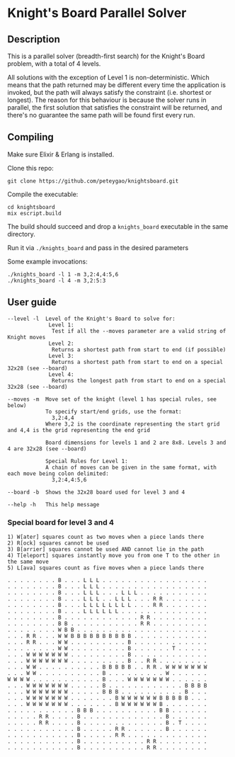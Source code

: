 # Knight's Board Parallel Solver

## Description

This is a parallel solver (breadth-first search) for the Knight's Board problem, with a total of 4 levels.

All solutions with the exception of Level 1 is non-deterministic. Which means that the path returned may be different every time the application is invoked, but the path will always satisfy the constraint (i.e. shortest or longest). The reason for this behaviour is because the solver runs in parallel, the first solution that satisfies the constraint will be returned, and there's no guarantee the same path will be found first every run.

## Compiling

Make sure Elixir & Erlang is installed.

Clone this repo:

`git clone https://github.com/peteygao/knightsboard.git`

Compile the executable:
```
cd knightsboard
mix escript.build
```

The build should succeed and drop a `knights_board` executable in the same directory.

Run it via `./knights_board` and pass in the desired parameters

Some example invocations:
```
./knights_board -l 1 -m 3,2:4,4:5,6
./knights_board -l 4 -m 3,2:5:3
```

## User guide

```
--level -l  Level of the Knight's Board to solve for:
             Level 1:
              Test if all the --moves parameter are a valid string of Knight moves
             Level 2:
              Returns a shortest path from start to end (if possible)
             Level 3:
              Returns a shortest path from start to end on a special 32x28 (see --board)
             Level 4:
              Returns the longest path from start to end on a special 32x28 (see --board)

--moves -m  Move set of the knight (level 1 has special rules, see below)
            To specify start/end grids, use the format:
              3,2:4,4
            Where 3,2 is the coordinate representing the start grid and 4,4 is the grid representing the end grid

            Board dimensions for levels 1 and 2 are 8x8. Levels 3 and 4 are 32x28 (see --board)

            Special Rules for Level 1:
            A chain of moves can be given in the same format, with each move being colon delimited:
              3,2:4,4:5,6

--board -b  Shows the 32x28 board used for level 3 and 4

--help -h   This help message
```

### Special board for level 3 and 4
```
1) W[ater] squares count as two moves when a piece lands there
2) R[ock] squares cannot be used
3) B[arrier] squares cannot be used AND cannot lie in the path
4) T[eleport] squares instantly move you from one T to the other in the same move
5) L[ava] squares count as five moves when a piece lands there

. . . . . . . . B . . . L L L . . . . . . . . . . . . . . . . .
. . . . . . . . B . . . L L L . . . . . . . . . . . . . . . . .
. . . . . . . . B . . . L L L . . . L L L . . . . . . . . . . .
. . . . . . . . B . . . L L L . . L L L . . . R R . . . . . . .
. . . . . . . . B . . . L L L L L L L L . . . R R . . . . . . .
. . . . . . . . B . . . L L L L L L . . . . . . . . . . . . . .
. . . . . . . . B . . . . . . . . . . . . R R . . . . . . . . .
. . . . . . . . B B . . . . . . . . . . . R R . . . . . . . . .
. . . . . . . . W B B . . . . . . . . . . . . . . . . . . . . .
. . . R R . . . W W B B B B B B B B B B . . . . . . . . . . . .
. . . R R . . . W W . . . . . . . . . B . . . . . . . . . . . .
. . . . . . . . W W . . . . . . . . . B . . . . . . T . . . . .
. . . W W W W W W W . . . . . . . . . B . . . . . . . . . . . .
. . . W W W W W W W . . . . . . . . . B . . R R . . . . . . . .
. . . W W . . . . . . . . . . B B B B B . . R R . W W W W W W W
. . . W W . . . . . . . . . . B . . . . . . . . . W . . . . . .
W W W W . . . . . . . . . . . B . . . W W W W W W W . . . . . .
. . . W W W W W W W . . . . . B . . . . . . . . . . . . B B B B
. . . W W W W W W W . . . . . B B B . . . . . . . . . . B . . .
. . . W W W W W W W . . . . . . . B W W W W W W B B B B B . . .
. . . W W W W W W W . . . . . . . B W W W W W W B . . . . . . .
. . . . . . . . . . . B B B . . . . . . . . . . B B . . . . . .
. . . . . R R . . . . B . . . . . . . . . . . . . B . . . . . .
. . . . . R R . . . . B . . . . . . . . . . . . . B . T . . . .
. . . . . . . . . . . B . . . . . R R . . . . . . B . . . . . .
. . . . . . . . . . . B . . . . . R R . . . . . . . . . . . . .
. . . . . . . . . . . B . . . . . . . . . . R R . . . . . . . .
. . . . . . . . . . . B . . . . . . . . . . R R . . . . . . . .
```
